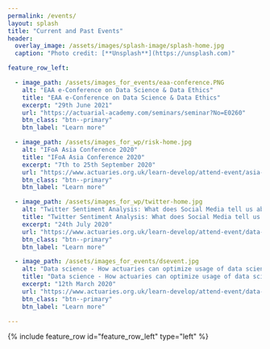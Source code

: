 ```yaml
---
permalink: /events/
layout: splash
title: "Current and Past Events"
header:
  overlay_image: /assets/images/splash-image/splash-home.jpg
  caption: "Photo credit: [**Unsplash**](https://unsplash.com)"

feature_row_left:

  - image_path: /assets/images_for_events/eaa-conference.PNG
    alt: "EAA e-Conference on Data Science & Data Ethics"
    title: "EAA e-Conference on Data Science & Data Ethics"
    excerpt: "29th June 2021"
    url: "https://actuarial-academy.com/seminars/seminar?No=E0260"
    btn_class: "btn--primary"
    btn_label: "Learn more"

  - image_path: /assets/images_for_wp/risk-home.jpg
    alt: "IFoA Asia Conference 2020"
    title: "IFoA Asia Conference 2020"
    excerpt: "7th to 25th September 2020"
    url: "https://www.actuaries.org.uk/learn-develop/attend-event/asia-conference-webinar-series/"
    btn_class: "btn--primary"
    btn_label: "Learn more"

  - image_path: /assets/images_for_wp/twitter-home.jpg
    alt: "Twitter Sentiment Analysis: What does Social Media tell us about coronavirus concerns in the UK?"
    title: "Twitter Sentiment Analysis: What does Social Media tell us about coronavirus concerns in the UK?"
    excerpt: "24th July 2020"
    url: "https://www.actuaries.org.uk/learn-develop/attend-event/data-science-how-actuaries-can-optimize-usage-data-science-techniques-within-their-sectors"
    btn_class: "btn--primary"
    btn_label: "Learn more"   

  - image_path: /assets/images_for_events/dsevent.jpg
    alt: "Data science - How actuaries can optimize usage of data science techniques within their sectors"
    title: "Data science - How actuaries can optimize usage of data science techniques within their sectors"
    excerpt: "12th March 2020"
    url: "https://www.actuaries.org.uk/learn-develop/attend-event/data-science-how-actuaries-can-optimize-usage-data-science-techniques-within-their-sectors"
    btn_class: "btn--primary"
    btn_label: "Learn more"

---
```


{% include feature_row id="feature_row_left" type="left" %}

